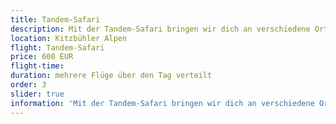 ```yaml
---
title: Tandem-Safari
description: Mit der Tandem-Safari bringen wir dich an verschiedene Orte in den Kitzbüheler Alpen.
location: Kitzbühler Alpen
flight: Tandem-Safari
price: 600 EUR
flight-time:
duration: mehrere Flüge über den Tag verteilt
order: 3
slider: true
information: 'Mit der Tandem-Safari bringen wir dich an verschiedene Orte in den Kitzbüheler Alpen. Über die Kulisse der berühmten Bergdoktor-Serie und entlang des Wilden Kaisers, fliegt ihr über den Tag verteilt über viele verschiedene Dörfer. (mind. 4 wunderschöne Flüge mit einer Einkehrmöglichkeit)'
---
```

